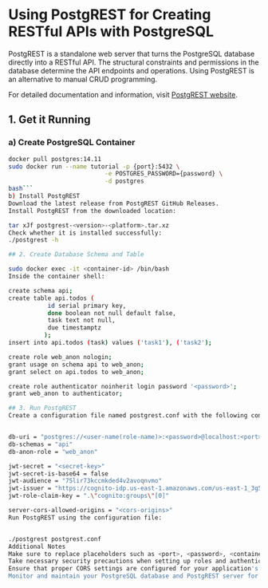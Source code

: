 # Using PostgREST for Creating RESTful APIs with PostgreSQL

PostgREST is a standalone web server that turns the PostgreSQL database directly into a RESTful API. The structural constraints and permissions in the database determine the API endpoints and operations. Using PostgREST is an alternative to manual CRUD programming.

For detailed documentation and information, visit [PostgREST website](https://postgrest.org/en/v12/index.html).

## 1. Get it Running

### a) Create PostgreSQL Container

```bash
docker pull postgres:14.11
sudo docker run --name tutorial -p {port}:5432 \
                           -e POSTGRES_PASSWORD={password} \
                           -d postgres
bash```
b) Install PostgREST
Download the latest release from PostgREST GitHub Releases.
Install PostgREST from the downloaded location:

tar xJf postgrest-<version>-<platform>.tar.xz
Check whether it is installed successfully:
./postgrest -h

## 2. Create Database Schema and Table

sudo docker exec -it <container-id> /bin/bash
Inside the container shell:

create schema api;
create table api.todos (
           id serial primary key,
           done boolean not null default false,
           task text not null,
           due timestamptz
          );
insert into api.todos (task) values ('task1'), ('task2');

create role web_anon nologin;
grant usage on schema api to web_anon;
grant select on api.todos to web_anon;

create role authenticator noinherit login password '<password>';
grant web_anon to authenticator;

## 3. Run PostgREST
Create a configuration file named postgrest.conf with the following content:


db-uri = "postgres://<user-name(role-name)>:<password>@localhost:<port>/<database-name>"
db-schemas = "api"
db-anon-role = "web_anon"

jwt-secret = "<secret-key>"
jwt-secret-is-base64 = false
jwt-audience = "75lir73kccmkded4v2avoqnvmo"
jwt-issuer = "https://cognito-idp.us-east-1.amazonaws.com/us-east-1_3g5LAO5c9"
jwt-role-claim-key = ".\"cognito:groups\"[0]"

server-cors-allowed-origins = "<cors-origins>"
Run PostgREST using the configuration file:


./postgrest postgrest.conf
Additional Notes
Make sure to replace placeholders such as <port>, <password>, <container-id>, <user-name(role-name)>, <database-name>, <secret-key>, <cors-origins>, etc. with your actual values.
Take necessary security precautions when setting up roles and authentication.
Ensure that proper CORS settings are configured for your application's needs.
Monitor and maintain your PostgreSQL database and PostgREST server for optimal performance and security.

